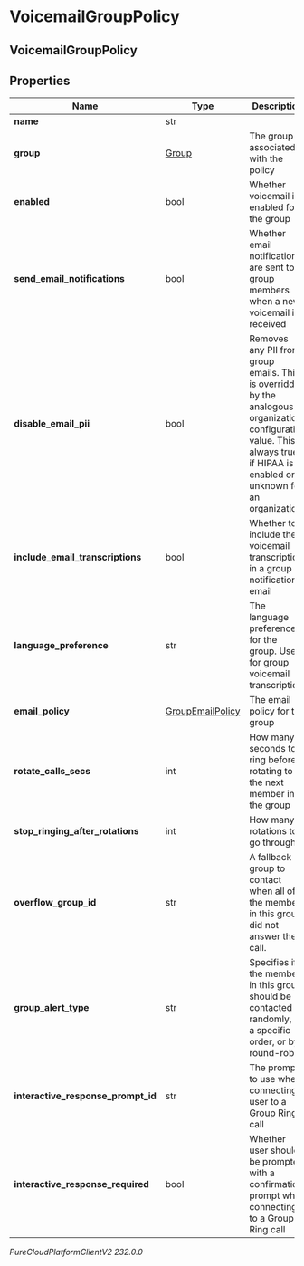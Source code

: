 # VoicemailGroupPolicy

## VoicemailGroupPolicy

## Properties

|Name | Type | Description | Notes|
|------------ | ------------- | ------------- | -------------|
| **name** | str |  | [optional] |
| **group** | [Group](Group) | The group associated with the policy | [optional] |
| **enabled** | bool | Whether voicemail is enabled for the group | [optional] |
| **send_email_notifications** | bool | Whether email notifications are sent to group members when a new voicemail is received | [optional] |
| **disable_email_pii** | bool | Removes any PII from group emails. This is overridden by the analogous organization configuration value. This is always true if HIPAA is enabled or unknown for an organization. | [optional] |
| **include_email_transcriptions** | bool | Whether to include the voicemail transcription in a group notification email | [optional] |
| **language_preference** | str | The language preference for the group.  Used for group voicemail transcription | [optional] |
| **email_policy** | [GroupEmailPolicy](GroupEmailPolicy) | The email policy for the group | [optional] |
| **rotate_calls_secs** | int | How many seconds to ring before rotating to the next member in the group | [optional] |
| **stop_ringing_after_rotations** | int | How many rotations to go through | [optional] |
| **overflow_group_id** | str | A fallback group to contact when all of the members in this group did not answer the call. | [optional] |
| **group_alert_type** | str | Specifies if the members in this group should be contacted randomly, in a specific order, or by round-robin. | [optional] |
| **interactive_response_prompt_id** | str | The prompt to use when connecting a user to a Group Ring call | [optional] |
| **interactive_response_required** | bool | Whether user should be prompted with a confirmation prompt when connecting to a Group Ring call | [optional] |



_PureCloudPlatformClientV2 232.0.0_
